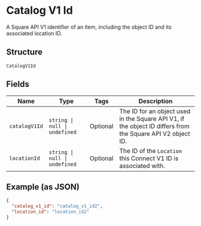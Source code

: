 <!-- Optimized: 2025-10-06 -->
<!-- RPM: 1.6.2.1.1.6.2.1_catalog-v1-id_20251006 -->
<!-- Session: E2E RPM DNA Application -->
<!-- AOM: RND (Reggie & Dro) -->
<!-- COI: TECHNOLOGY -->
<!-- RPM: HIGH -->
<!-- ACTION: BUILD -->


# Catalog V1 Id

A Square API V1 identifier of an item, including the object ID and its associated location ID.

## Structure

`CatalogV1Id`

## Fields

| Name | Type | Tags | Description |
|  --- | --- | --- | --- |
| `catalogV1Id` | `string \| null \| undefined` | Optional | The ID for an object used in the Square API V1, if the object ID differs from the Square API V2 object ID. |
| `locationId` | `string \| null \| undefined` | Optional | The ID of the `Location` this Connect V1 ID is associated with. |

## Example (as JSON)

```json
{
  "catalog_v1_id": "catalog_v1_id2",
  "location_id": "location_id2"
}
```
